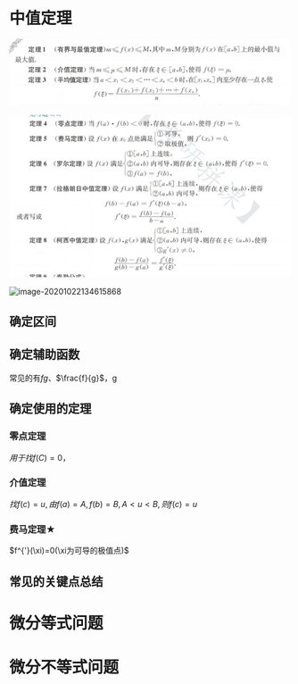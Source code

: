 # 中值定理

![image-20201022134536804](6%E3%80%81%E4%B8%80%E5%85%83%E5%87%BD%E6%95%B0%E5%BE%AE%E5%88%86%E5%AD%A6%E7%9A%84%E5%BA%94%E7%94%A8.assets/image-20201022134536804.png)

![image-20201022134550681](6%E3%80%81%E4%B8%80%E5%85%83%E5%87%BD%E6%95%B0%E5%BE%AE%E5%88%86%E5%AD%A6%E7%9A%84%E5%BA%94%E7%94%A8.assets/image-20201022134550681.png)

![image-20201022134615868](https://gitee.com/HaitoChan/upload-pic-typora/raw/master/null/image-20201022134615868.png)

## 确定区间

## 确定辅助函数

常见的有$fg$、$\frac{f}{g}$，g

## 确定使用的定理

### 零点定理

$用于找f(C)=0，$

### 介值定理

$找f(c)=u,由f(a)=A,f(b)=B,A<u<B,则f(c)=u$

### 费马定理★

$f^{'}(\xi)=0(\xi为可导的极值点)$

## 常见的关键点总结

# 微分等式问题

# 微分不等式问题